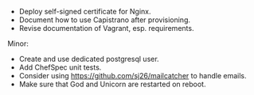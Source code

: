 * Deploy self-signed certificate for Nginx.
* Document how to use Capistrano after provisioning.
* Revise documentation of Vagrant, esp. requirements.

Minor:

* Create and use dedicated postgresql user.
* Add ChefSpec unit tests.
* Consider using https://github.com/sj26/mailcatcher to handle emails.
* Make sure that God and Unicorn are restarted on reboot.
